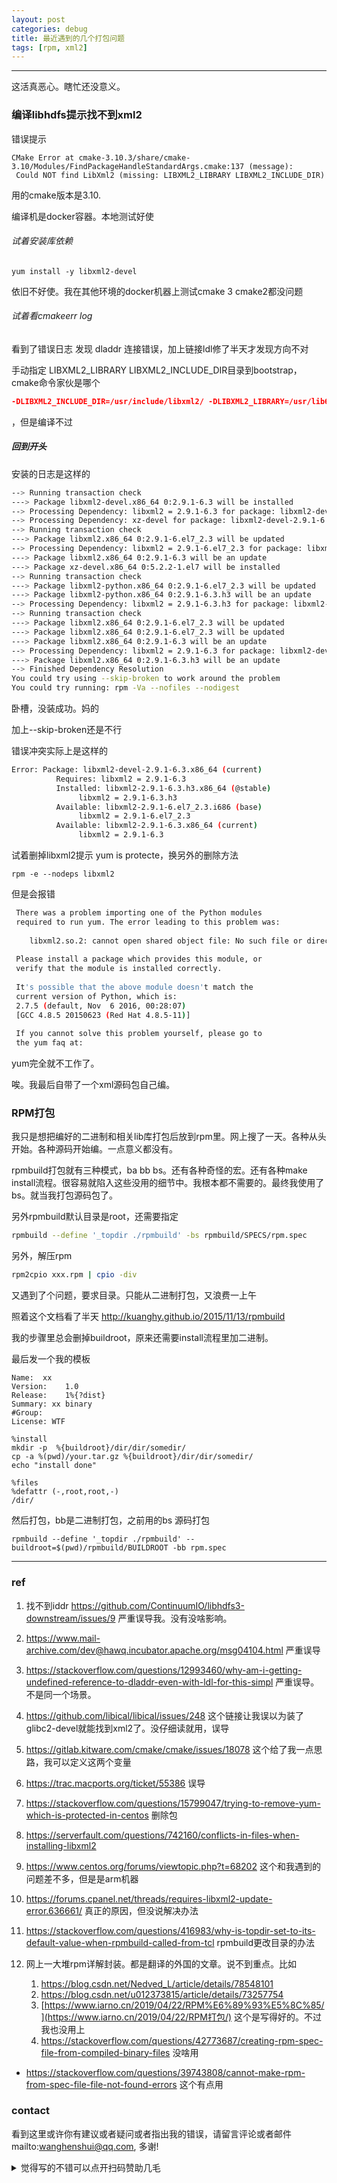```yaml
---
layout: post
categories: debug
title: 最近遇到的几个打包问题
tags: [rpm, xml2]
---
```


  

---

这活真恶心。瞎忙还没意义。

### 编译libhdfs提示找不到xml2

错误提示

```shell
CMake Error at cmake-3.10.3/share/cmake-3.10/Modules/FindPackageHandleStandardArgs.cmake:137 (message):  
 Could NOT find LibXml2 (missing: LIBXML2_LIBRARY LIBXML2_INCLUDE_DIR)
```

用的cmake版本是3.10.

编译机是docker容器。本地测试好使

###### 试着安装库依赖

```shell
yum install -y libxml2-devel
```

依旧不好使。我在其他环境的docker机器上测试cmake 3 cmake2都没问题

###### 试着看cmakeerr log

看到了错误日志 发现 dladdr 连接错误，加上链接ldl修了半天才发现方向不对

手动指定 LIBXML2_LIBRARY LIBXML2_INCLUDE_DIR目录到bootstrap，cmake命令家伙是哪个

```cmake
-DLIBXML2_INCLUDE_DIR=/usr/include/libxml2/ -DLIBXML2_LIBRARY=/usr/lib64/
```

，但是编译不过

##### 回到开头

安装的日志是这样的

 ```bash
--> Running transaction check  
---> Package libxml2-devel.x86_64 0:2.9.1-6.3 will be installed  
--> Processing Dependency: libxml2 = 2.9.1-6.3 for package: libxml2-devel-2.9.1-6.3.x86_64  
--> Processing Dependency: xz-devel for package: libxml2-devel-2.9.1-6.3.x86_64  
--> Running transaction check  
---> Package libxml2.x86_64 0:2.9.1-6.el7_2.3 will be updated  
--> Processing Dependency: libxml2 = 2.9.1-6.el7_2.3 for package: libxml2-python-2.9.1-6.el7_2.3.x86_64  
---> Package libxml2.x86_64 0:2.9.1-6.3 will be an update  
---> Package xz-devel.x86_64 0:5.2.2-1.el7 will be installed  
--> Running transaction check  
---> Package libxml2-python.x86_64 0:2.9.1-6.el7_2.3 will be updated  
---> Package libxml2-python.x86_64 0:2.9.1-6.3.h3 will be an update  
--> Processing Dependency: libxml2 = 2.9.1-6.3.h3 for package: libxml2-python-2.9.1-6.3.h3.x86_64  
--> Running transaction check  
---> Package libxml2.x86_64 0:2.9.1-6.el7_2.3 will be updated  
---> Package libxml2.x86_64 0:2.9.1-6.el7_2.3 will be updated  
---> Package libxml2.x86_64 0:2.9.1-6.3 will be an update  
--> Processing Dependency: libxml2 = 2.9.1-6.3 for package: libxml2-devel-2.9.1-6.3.x86_64  
---> Package libxml2.x86_64 0:2.9.1-6.3.h3 will be an update  
--> Finished Dependency Resolution  
 You could try using --skip-broken to work around the problem  
 You could try running: rpm -Va --nofiles --nodigest  
 ```

卧槽，没装成功。妈的

加上--skip-broken还是不行



错误冲突实际上是这样的

```bash
Error: Package: libxml2-devel-2.9.1-6.3.x86_64 (current)  
          Requires: libxml2 = 2.9.1-6.3  
          Installed: libxml2-2.9.1-6.3.h3.x86_64 (@stable)  
               libxml2 = 2.9.1-6.3.h3  
          Available: libxml2-2.9.1-6.el7_2.3.i686 (base)  
               libxml2 = 2.9.1-6.el7_2.3  
          Available: libxml2-2.9.1-6.3.x86_64 (current)  
               libxml2 = 2.9.1-6.3 
```





试着删掉libxml2提示 yum is protecte，换另外的删除方法

```shell
rpm -e --nodeps libxml2
```

但是会报错



```bash
 There was a problem importing one of the Python modules  
 required to run yum. The error leading to this problem was:  
   
    libxml2.so.2: cannot open shared object file: No such file or directory  
   
 Please install a package which provides this module, or  
 verify that the module is installed correctly.  
   
 It's possible that the above module doesn't match the  
 current version of Python, which is:  
 2.7.5 (default, Nov  6 2016, 00:28:07)   
 [GCC 4.8.5 20150623 (Red Hat 4.8.5-11)]  
   
 If you cannot solve this problem yourself, please go to   
 the yum faq at:
```

yum完全就不工作了。

唉。我最后自带了一个xml源码包自己编。





### RPM打包

我只是想把编好的二进制和相关lib库打包后放到rpm里。网上搜了一天。各种从头开始。各种源码开始编。一点意义都没有。

rpmbuild打包就有三种模式，ba bb bs。还有各种奇怪的宏。还有各种make install流程。很容易就陷入这些没用的细节中。我根本都不需要的。最终我使用了bs。就当我打包源码包了。



另外rpmbuild默认目录是root，还需要指定

```bash
rpmbuild --define '_topdir ./rpmbuild' -bs rpmbuild/SPECS/rpm.spec
```

另外，解压rpm

```bash
rpm2cpio xxx.rpm | cpio -div
```



又遇到了个问题，要求目录。只能从二进制打包，又浪费一上午

照着这个文档看了半天 http://kuanghy.github.io/2015/11/13/rpmbuild

我的步骤里总会删掉buildroot，原来还需要install流程里加二进制。

最后发一个我的模板

```rpm
Name:  xx
Version:	1.0
Release:	1%{?dist}
Summary: xx binary
#Group:		
License: WTF	
 
%install
mkdir -p  %{buildroot}/dir/dir/somedir/
cp -a %(pwd)/your.tar.gz %{buildroot}/dir/dir/somedir/
echo "install done"

%files
%defattr (-,root,root,-)
/dir/
```

然后打包，bb是二进制打包，之前用的bs 源码打包

```shell
rpmbuild --define '_topdir ./rpmbuild' --buildroot=$(pwd)/rpmbuild/BUILDROOT -bb rpm.spec
```







----

### ref

1. 找不到iddr https://github.com/ContinuumIO/libhdfs3-downstream/issues/9 严重误导我。没有没啥影响。

2. https://www.mail-archive.com/dev@hawq.incubator.apache.org/msg04104.html 严重误导

3. https://stackoverflow.com/questions/12993460/why-am-i-getting-undefined-reference-to-dladdr-even-with-ldl-for-this-simpl 严重误导。不是同一个场景。

4. https://github.com/libical/libical/issues/248 这个链接让我误以为装了glibc2-devel就能找到xml2了。没仔细读就用，误导

5. https://gitlab.kitware.com/cmake/cmake/issues/18078 这个给了我一点思路，我可以定义这两个变量

6. https://trac.macports.org/ticket/55386 误导

7. https://stackoverflow.com/questions/15799047/trying-to-remove-yum-which-is-protected-in-centos 删除包

8. https://serverfault.com/questions/742160/conflicts-in-files-when-installing-libxml2

9. https://www.centos.org/forums/viewtopic.php?t=68202 这个和我遇到的问题差不多，但是是arm机器

10. https://forums.cpanel.net/threads/requires-libxml2-update-error.636661/ 真正的原因，但没说解决办法

11. https://stackoverflow.com/questions/416983/why-is-topdir-set-to-its-default-value-when-rpmbuild-called-from-tcl rpmbuild更改目录的办法

12. 网上一大堆rpm详解封装。都是翻译的外国的文章。说不到重点。比如

    1. https://blog.csdn.net/Nedved_L/article/details/78548101
    2. https://blog.csdn.net/u012373815/article/details/73257754
    3. [https://www.iarno.cn/2019/04/22/RPM%E6%89%93%E5%8C%85/](https://www.iarno.cn/2019/04/22/RPM打包/) 这个是写得好的。不过我也没用上
    4. https://stackoverflow.com/questions/42773687/creating-rpm-spec-file-from-compiled-binary-files 没啥用

    
    
    
    
- https://stackoverflow.com/questions/39743808/cannot-make-rpm-from-spec-file-file-not-found-errors 这个有点用    
      

### contact

看到这里或许你有建议或者疑问或者指出我的错误，请留言评论或者邮件mailto:wanghenshui@qq.com, 多谢! 
<details>
<summary>觉得写的不错可以点开扫码赞助几毛</summary>
<img src="https://wanghenshui.github.io/assets/wepay.png" alt="微信转账">
</details>